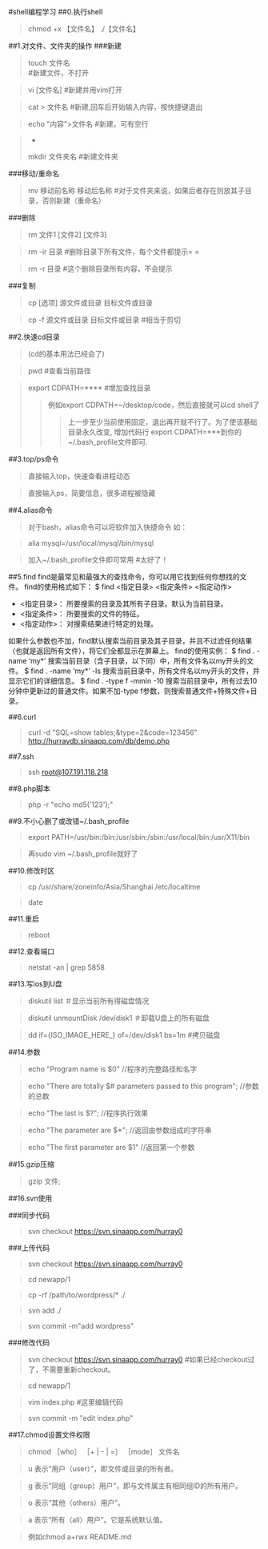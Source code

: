 #shell编程学习
##0.执行shell
>chmod +x 【文件名】
>./【文件名】

##1.对文件、文件夹的操作
###新建
>touch 文件名	
\#新建文件，不打开

>vi [文件名] 
\#新建并用vim打开

>cat > 文件名 
\#新建,回车后开始输入内容，按快捷键退出

>echo "内容">文件名 
\#新建，可有空行

>-
>mkdir 文件夹名 
\#新建文件夹




###移动/重命名
>mv 移动前名称 移动后名称 
\#对于文件夹来说，如果后者存在则放其子目录，否则新建（重命名）

###删除
>rm 文件1 [文件2] [文件3]

>rm -ir 目录 
\#删除目录下所有文件，每个文件都提示= =

>rm -r 目录
\#这个删除目录所有内容，不会提示

###复制
>cp [选项] 源文件或目录 目标文件或目录 

>cp -f 源文件或目录 目标文件或目录 
\#相当于剪切

##2.快速cd目录
>(cd的基本用法已经会了)

>pwd \#查看当前路径

>export CDPATH=**** \#增加查找目录
>>例如export CDPATH=~/desktop/code，然后直接就可以cd shell了
>>>上一步至少当前使用固定，退出再开就不行了。为了使该基础目录永久改变, 增加代码行 export CDPATH=***到你的 ~/.bash_profile文件即可.

##3.top/ps命令
>直接输入top，快速查看进程动态

>直接输入ps，简要信息，很多进程被隐藏

##4.alias命令
>对于bash，alias命令可以将软件加入快捷命令
如：

>alia mysql=/usr/local/mysql/bin/mysql

>加入~/.bash_profile文件即可常用 #太好了！

##5.find
find是最常见和最强大的查找命令，你可以用它找到任何你想找的文件。
find的使用格式如下：
$ find <指定目录> <指定条件> <指定动作>
- <指定目录>： 所要搜索的目录及其所有子目录。默认为当前目录。
- <指定条件>： 所要搜索的文件的特征。
- <指定动作>： 对搜索结果进行特定的处理。

如果什么参数也不加，find默认搜索当前目录及其子目录，并且不过滤任何结果（也就是返回所有文件），将它们全都显示在屏幕上。
find的使用实例：
$ find . -name ‘my*’
搜索当前目录（含子目录，以下同）中，所有文件名以my开头的文件。
$ find . -name ‘my*’ -ls
搜索当前目录中，所有文件名以my开头的文件，并显示它们的详细信息。
$ find . -type f -mmin -10
搜索当前目录中，所有过去10分钟中更新过的普通文件。如果不加-type f参数，则搜索普通文件+特殊文件+目录。

##6.curl
>curl -d "SQL=show tables;&type=2&code=123456" http://hurraydb.sinaapp.com/db/demo.php

##7.ssh
>ssh root@107.191.118.218

##8.php脚本
>php -r "echo md5('123');"

##9.不小心删了或改错~/.bash_profile
>export PATH=/usr/bin:/bin:/usr/sbin:/sbin:/usr/local/bin:/usr/X11/bin

>再sudo vim ~/.bash_profile就好了

##10.修改时区
>cp /usr/share/zoneinfo/Asia/Shanghai /etc/localtime

>date

##11.重启
>reboot

##12.查看端口
>netstat -an | grep 5858

##13.写ios到U盘
>diskutil list ＃显示当前所有得磁盘情况

>diskutil unmountDisk /dev/disk1 ＃卸载U盘上的所有磁盘

>dd if={ISO_IMAGE_HERE_} of=/dev/disk1 bs=1m #拷贝磁盘

##14.参数
>echo "Program name is $0" //程序的完整路径和名字

>echo "There are totally $# parameters passed to this program"; //参数的总数

>echo "The last is $?";  //程序执行效果

>echo "The parameter are $*";  //返回由参数组成的字符串

>echo "The first parameter are $1" //返回第一个参数

##15.gzip压缩
>gzip 文件; 

##16.svn使用

###同步代码
>svn checkout https://svn.sinaapp.com/hurray0

###上传代码
>svn checkout https://svn.sinaapp.com/hurray0

>cd newapp/1

>cp -rf /path/to/wordpress/* ./

>svn add ./

>svn commit -m"add wordpress"

###修改代码

>svn checkout https://svn.sinaapp.com/hurray0 #如果已经checkout过了，不需要重新checkout。

>cd newapp/1

>vim index.php #这里编辑代码

>svn commit -m "edit index.php"

##17.chmod设置文件权限

>chmod ［who］ ［+ | - | =］ ［mode］ 文件名

>u 表示“用户（user）”，即文件或目录的所有者。

>g 表示“同组（group）用户”，即与文件属主有相同组ID的所有用户。

>o 表示“其他（others）用户”。

>a 表示“所有（all）用户”。它是系统默认值。

>例如chmod a+rwx README.md
